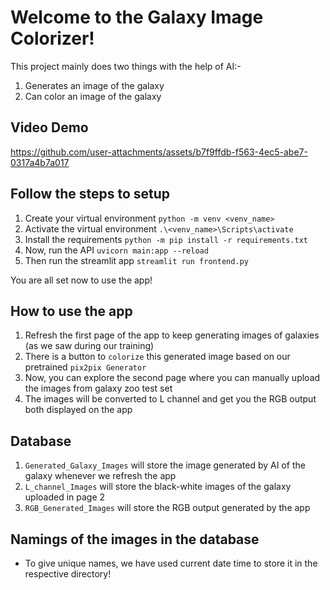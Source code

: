 # Welcome to the Galaxy Image Colorizer!

This project mainly does two things with the help of AI:-
1. Generates an image of the galaxy 
2. Can color an image of the galaxy 

## Video Demo
https://github.com/user-attachments/assets/b7f9ffdb-f563-4ec5-abe7-0317a4b7a017

## Follow the steps to setup
1. Create your virtual environment `python -m venv <venv_name>`
2. Activate the virtual environment `.\<venv_name>\Scripts\activate`
3. Install the requirements `python -m pip install -r requirements.txt`
4. Now, run the API `uvicorn main:app --reload`
5. Then run the streamlit app `streamlit run frontend.py`

You are all set now to use the app!

## How to use the app
1. Refresh the first page of the app to keep generating images of galaxies (as we saw during our training)
2. There is a button to `colorize` this generated image based on our pretrained `pix2pix Generator`
3. Now, you can explore the second page where you can manually upload the images from galaxy zoo test set
4. The images will be converted to L channel and get you the RGB output both displayed on the app

## Database
1. `Generated_Galaxy_Images` will store the image generated by AI of the galaxy whenever we refresh the app
2. `L_channel_Images` will store the black-white images of the galaxy uploaded in page 2
3. `RGB_Generated_Images` will store the RGB output generated by the app

## Namings of the images in the database
- To give unique names, we have used current date time to store it in the respective directory!
